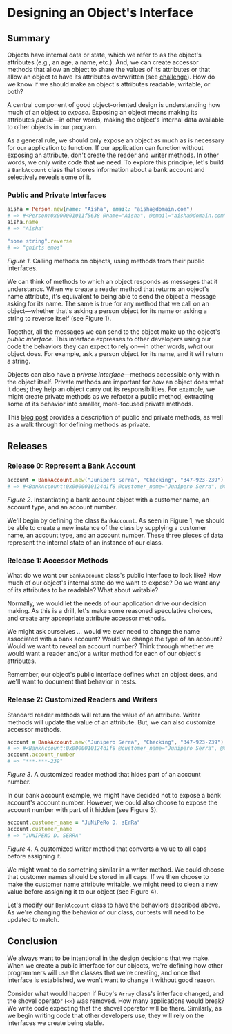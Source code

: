 # Designing an Object's Interface

## Summary
Objects have internal data or state, which we refer to as the object's attributes (e.g., an age, a name, etc.).  And, we can create accessor methods that allow an object to share the values of its attributes or that allow an object to have its attributes overwritten (see [challenge][accessor challenge]).  How do we know if we should make an object's attributes readable, writable, or both?

A central component of good object-oriented design is understanding how much of an object to *expose*.  Exposing an object means making its attributes *public*—in other words, making the object's internal data available to other objects in our program.

As a general rule, we should only expose an object as much as is necessary for our application to function.  If our application can function without exposing an attribute, don't create the reader and writer methods.  In other words, we only write code that we need.  To explore this principle, let's build a `BankAccount` class that stores information about a bank account and selectively reveals some of it.


### Public and Private Interfaces
```ruby
aisha = Person.new(name: "Aisha", email: "aisha@domain.com")
# => #<Person:0x000001011f5638 @name="Aisha", @email="aisha@domain.com">
aisha.name
# => "Aisha"

"some string".reverse
# => "gnirts emos"
```  
*Figure 1*.  Calling methods on objects, using methods from their public interfaces.

We can think of methods to which an object responds as messages that it understands.  When we create a reader method that returns an object's name attribute, it's equivalent to being able to send the object a message asking for its name.  The same is true for any method that we call on an object—whether that's asking a person object for its name or asking a string to reverse itself (see Figure 1).

Together, all the messages we can send to the object make up the object's *public interface*.  This interface expresses to other developers using our code the behaviors they can expect to rely on—in other words, *what* our object does.  For example, ask a person object for its name, and it will return a string.

Objects can also have a *private interface*—methods accessible only within the object itself.  Private methods are important for *how* an object does what it does; they help an object carry out its responsibilities.  For example, we might create private methods as we refactor a public method, extracting some of its behavior into smaller, more-focused private methods.  

This [blog post][] provides a description of public and private methods, as well as a walk through for defining methods as private.


## Releases
### Release 0: Represent a Bank Account
```ruby
account = BankAccount.new("Junipero Serra", "Checking", "347-923-239")
# => #<BankAccount:0x0000010124d1f8 @customer_name="Junipero Serra", @type="Checking", @account_number="347-923-239">
```
*Figure 2*.  Instantiating a bank account object with a customer name, an account type, and an account number.

We'll begin by defining the class `BankAccount`.  As seen in Figure 1, we should be able to create a new instance of the class by supplying a customer name, an account type, and an account number.  These three pieces of data represent the internal state of an instance of our class.


### Release 1:  Accessor Methods
What do we want our `BankAccount` class's public interface to look like? How much of our object's internal state do we want to expose?  Do we want any of its attributes to be readable? What about writable?

Normally, we would let the needs of our application drive our decision making.  As this is a drill, let's make some reasoned speculative choices, and create any appropriate attribute accessor methods.

We might ask ourselves ... would we ever need to change the name associated with a bank account?  Would we change the type of an account?  Would we want to reveal an account number?  Think through whether we would want a reader and/or a writer method for each of our object's attributes.

Remember, our object's public interface defines what an object does, and we'll want to document that behavior in tests.


### Release 2:  Customized Readers and Writers
Standard reader methods will return the value of an attribute.  Writer methods will update the value of an attribute.  But, we can also customize accessor methods.

```ruby
account = BankAccount.new("Junipero Serra", "Checking", "347-923-239")
# => #<BankAccount:0x0000010124d1f8 @customer_name="Junipero Serra", @type="Checking", @account_number="347-923-239">
account.account_number
# => "***-***-239"
```
*Figure 3*. A customized reader method that hides part of an account number.

In our bank account example, we might have decided not to expose a bank account's account number.  However, we could also choose to expose the account number with part of it hidden (see Figure 3).

```ruby
account.customer_name = "JuNiPeRo D. sErRa"
account.customer_name
# => "JUNIPERO D. SERRA"
```
*Figure 4*. A customized writer method that converts a value to all caps before assigning it.

We might want to do something similar in a writer method.  We could choose that customer names should be stored in all caps.  If we then choose to make the customer name attribute writable, we might need to clean a new value before assigning it to our object (see Figure 4).

Let's modify our `BankAccount` class to have the behaviors described above.  As we're changing the behavior of our class, our tests will need to be updated to match.  


## Conclusion
We always want to be intentional in the design decisions that we make.  When we create a public interface for our objects, we're defining how other programmers will use the classes that we're creating, and once that interface is established, we won't want to change it without good reason.  

Consider what would happen if Ruby's `Array` class's interface changed, and the shovel operator (`<<`) was removed.  How many applications would break?  We write code expecting that the shovel operator will be there.  Similarly, as we begin writing code that other developers use, they will rely on the interfaces we create being stable.


[accessor challenge]: ../../../ruby-drill-accessor-methods-challenge
[blog post]: http://culttt.com/2015/06/03/the-difference-between-public-protected-and-private-methods-in-ruby/
